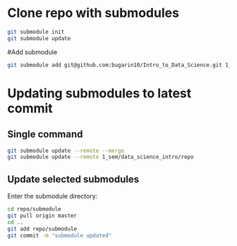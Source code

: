 # Clone repo with submodules
```bash
git submodule init
git submodule update
```

#Add submodule
```bash
git submodule add git@github.com:bugarin10/Intro_to_Data_Science.git 1_sem/data_science_intro/repo/
```

# Updating submodules to latest commit
## Single command
```bash
git submodule update --remote --merge
git submodule update --remote 1_sem/data_science_intro/repo
```

## Update selected submodules
Enter the submodule directory:
```bash
cd repo/submodule
git pull origin master
cd ..
git add repo/submodule
git commit -m "submodule updated"
```
